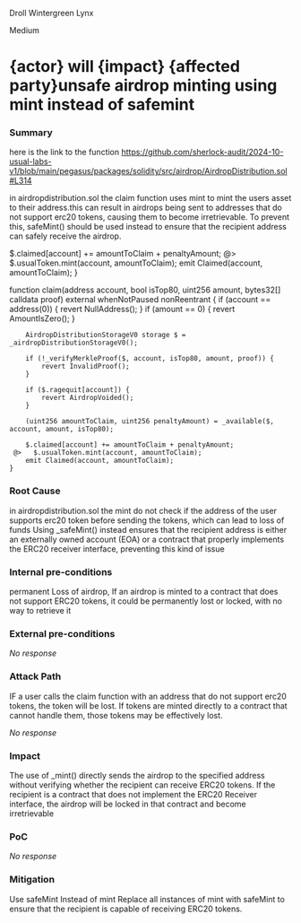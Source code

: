Droll Wintergreen Lynx

Medium

# {actor} will {impact} {affected party}unsafe airdrop minting using mint instead of safemint

### Summary
here is the link to the function
https://github.com/sherlock-audit/2024-10-usual-labs-v1/blob/main/pegasus/packages/solidity/src/airdrop/AirdropDistribution.sol#L314

in airdropdistribution.sol the claim function uses mint to mint the users asset to their address.this can result in airdrops being sent to addresses that do not support erc20 tokens, causing them to become irretrievable. To prevent this, safeMint() should be used instead to ensure that the recipient address can safely receive the airdrop.

 $.claimed[account] += amountToClaim + penaltyAmount;
 @>       $.usualToken.mint(account, amountToClaim);
        emit Claimed(account, amountToClaim);
    }


function claim(address account, bool isTop80, uint256 amount, bytes32[] calldata proof)
        external
        whenNotPaused
        nonReentrant
    {
        if (account == address(0)) {
            revert NullAddress();
        }
        if (amount == 0) {
            revert AmountIsZero();
        }

        AirdropDistributionStorageV0 storage $ = _airdropDistributionStorageV0();

        if (!_verifyMerkleProof($, account, isTop80, amount, proof)) {
            revert InvalidProof();
        }

        if ($.ragequit[account]) {
            revert AirdropVoided();
        }

        (uint256 amountToClaim, uint256 penaltyAmount) = _available($, account, amount, isTop80);

        $.claimed[account] += amountToClaim + penaltyAmount;
     @>   $.usualToken.mint(account, amountToClaim);
        emit Claimed(account, amountToClaim);
    }

### Root Cause

in airdropdistribution.sol the mint do not check if the address of the user supports erc20  token before sending the tokens, which can lead to loss of funds
Using _safeMint() instead ensures that the recipient address is either an externally owned account (EOA) or a contract that properly implements the ERC20 receiver interface, preventing this kind of issue

### Internal pre-conditions

permanent Loss of airdrop, If an airdrop is minted to a contract that does not support ERC20 tokens, it could be permanently lost or locked, with no way to retrieve it

### External pre-conditions

_No response_

### Attack Path

IF a user calls the claim function with an address that do not support erc20 tokens, the token will be lost. If tokens are minted directly to a contract that cannot handle them, those tokens may be effectively lost.

_No response_

### Impact

The use of _mint() directly sends the airdrop to the specified address without verifying whether the recipient can receive ERC20 tokens. If the recipient is a contract that does not implement the ERC20 Receiver interface, the airdrop will be locked in that contract and become irretrievable

### PoC

_No response_

### Mitigation

Use safeMint Instead of mint Replace all instances of mint with safeMint to ensure that the recipient is capable of receiving ERC20 tokens.